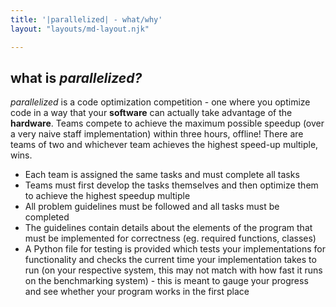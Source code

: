 ```yaml
---
title: '|parallelized| - what/why'
layout: "layouts/md-layout.njk"

---
```


## what is _parallelized?_

*parallelized* is a code optimization competition - one where you optimize code in a way that your **software** can actually take advantage of the **hardware**. Teams compete to achieve the maximum possible speedup (over a very naive staff implementation) within three hours, offline! There are teams of two and whichever team achieves the highest speed-up multiple, wins.

- Each team is assigned the same tasks and must complete all tasks
- Teams must first develop the tasks themselves and then optimize them to achieve the highest speedup multiple
- All problem guidelines must be followed and all tasks must be completed
- The guidelines contain details about the elements of the program that must be implemented for correctness (eg. required functions, classes)
- A Python file for testing is provided which tests your implementations for functionality and checks the current time your implementation takes to run (on your respective system, this may not match with how fast it runs on the benchmarking system) - this is meant to gauge your progress and see whether your program works in the first place
